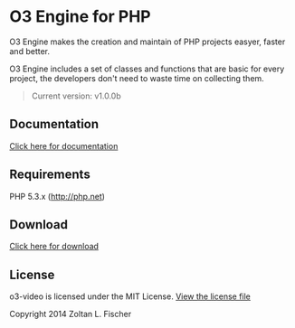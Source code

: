 # O3 Engine for PHP

O3 Engine makes the creation and maintain of PHP projects easyer, faster and better. 

O3 Engine includes a set of classes and functions that are basic for every project, the developers don't need to waste time on collecting them.

> Current version: v1.0.0b

## Documentation

[Click here for documentation](https://github.com/zoli-fischer/o3/wiki)

## Requirements

PHP 5.3.x (http://php.net)

## Download

[Click here for download](https://github.com/zoli-fischer/o3/raw/master/o3.zip)

## License

o3-video is licensed under the MIT License. [View the license file](LICENSE)

Copyright 2014 Zoltan L. Fischer
